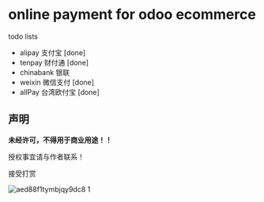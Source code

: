 # online payment for odoo  ecommerce

todo lists

- alipay 支付宝 [done]  
- tenpay 财付通 [done]
- chinabank 银联
- weixin 微信支付 [done]
- allPay 台湾欧付宝 [done] 

## 声明

**未经许可，不得用于商业用途！！** 

授权事宜请与作者联系！


接受打赏  

![aed88f1tymbjqy9dc8 1](https://cloud.githubusercontent.com/assets/1404460/8102186/a1209bf6-1050-11e5-9c22-f035c0e56b09.png)
